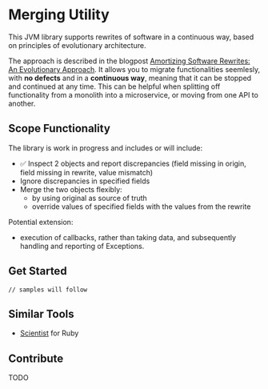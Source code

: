 # Merging Utility

This JVM library supports rewrites of software in a continuous way, based on principles of evolutionary architecture.   
   
The approach is described in the blogpost [Amortizing Software Rewrites: An Evolutionary Approach](https://medium.com/interleap/amortizing-software-rewrites-an-evolutionary-approach-c34d89ceaf4c). 
It allows you to migrate functionalities seemlesly, with **no defects** and in a **continuous way**, meaning that it can be stopped and continued at any time. 
This can be helpful when splitting off functionality from a monolith into a microservice, or moving from one API to another.

## Scope Functionality

The library is work in progress and includes or will include:
 - :white_check_mark: Inspect 2 objects and report discrepancies (field missing in origin, field missing in rewrite, value mismatch)
 - Ignore discrepancies in specified fields
 - Merge the two objects flexibly:
   - by using original as source of truth
   - override values of specified fields with the values from the rewrite

Potential extension:
 - execution of callbacks, rather than taking data, and subsequently handling and reporting of Exceptions.

## Get Started

```
// samples will follow 
```

## Similar Tools
- [Scientist](https://github.com/github/scientist) for Ruby

## Contribute

TODO
